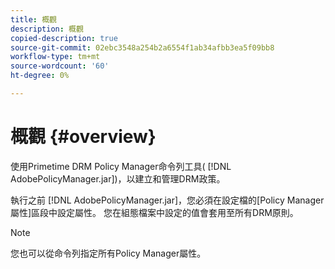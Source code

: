 ```yaml
---
title: 概觀
description: 概觀
copied-description: true
source-git-commit: 02ebc3548a254b2a6554f1ab34afbb3ea5f09bb8
workflow-type: tm+mt
source-wordcount: '60'
ht-degree: 0%

---
```


# 概觀 {#overview}

使用Primetime DRM Policy Manager命令列工具( [!DNL AdobePolicyManager.jar])，以建立和管理DRM政策。

執行之前 [!DNL AdobePolicyManager.jar]，您必須在設定檔的[Policy Manager屬性]區段中設定屬性。 您在組態檔案中設定的值會套用至所有DRM原則。

>[!NOTE]
>
>您也可以從命令列指定所有Policy Manager屬性。
